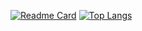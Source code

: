 [![Readme Card](https://github-readme-stats.vercel.app/api/pin/?username=vvsungho&repo=github-readme-stats)](https://github.com/anuraghazra/github-readme-stats)
[![Top Langs](https://github-readme-stats.vercel.app/api/top-langs/?username=vvsungho&layout=compact)](https://github.com/anuraghazra/github-readme-stats)
